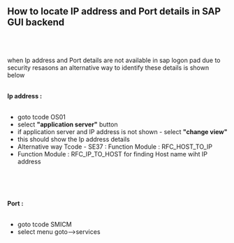 ## How to locate IP address and Port details in SAP GUI backend

</br></br>

when Ip address and Port details are not available in sap logon pad due to security resasons an alternative way to identify these details is shown below 
</br></br>

**Ip address :**
</br></br>

 
- goto tcode OS01 
- select **"application server"** button
- if application server and IP address is not shown - select **"change view"** 
- this should show the Ip address details  
- Alternative way Tcode - SE37 : Function Module : RFC_HOST_TO_IP
- Function Module : RFC_IP_TO_HOST for finding Host name wiht IP address 

</br></br>
</br>

**Port :**
</br></br>

 
- goto tcode SMICM 
- select menu goto-->services 

